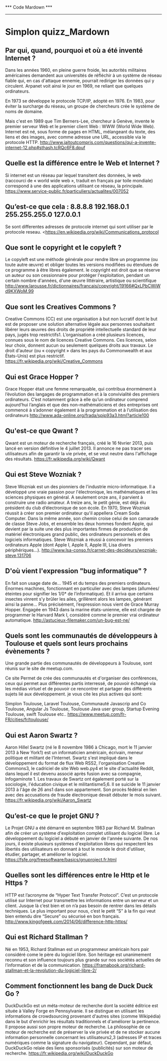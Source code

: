 *** Code Mardown ***
*********************
Simplon quizz_Mardown
==

Par qui, quand, pourquoi et où a été inventé Internet ?
-

Dans les années 1960, en pleine guerre froide, les autorités militaires américaines demandent aux universités de réfléchir à un système de réseau fiable qui, en cas d'attaque ennemie, pourrait rediriger les données qui y circulent. Arpanet voit ainsi le jour en 1969, ne reliant que quelques ordinateurs. 

En 1973 se développe le protocole TCP/IP, adopté en 1976. En 1983, pour éviter la surcharge du réseau, un groupe de chercheurs crée le système de noms de domaine. 

Mais c'est en 1989 que Tim Berners-Lee, chercheur à Genève, invente le premier serveur Web et le premier client Web : WWW (World Wide Web). Internet est né, sous forme de pages en HTML, mélangeant du texte, des liens et des images, avec comme adresse une URL, accessible via le protocole HTTP.
<http://www.jaitoutcompris.com/questions/qui-a-invente-internet-12.php#sthash.tcRQc6F8.dpuf>

Quelle est la différence entre le Web et Internet ?
-

Si internet est un réseau par lequel transitent des données, le web (raccourci de « world wide web », traduit en français par toile mondiale) correspond à une des applications utilisant ce réseau, la principale.
<https://www.service-public.fr/particuliers/actualites/007052>

Qu’est-ce que cela : 8.8.8.8 192.168.0.1 255.255.255.0 127.0.0.1 
-

Se sont differentes adresses de protocole internet qui sont utiliser par le protocole reseau.
<https://en.wikipedia.org/wiki/Communications_protocol
>
 Que sont le copyright et le copyleft ?
 -

 Le copyleft est une méthode générale pour rendre libre un programme (ou toute autre œuvre) et obliger toutes les versions modifiées ou étendues de ce programme à être libres également.
le copyright est droit que se réserve un auteur ou son cessionnaire pour protéger l'exploitation, pendant un certain nombre d'années, d'une œuvre littéraire, artistique ou scientifique
<http://www.larousse.fr/dictionnaires/francais/copyright/19166#QxLPbCWiWd9KXWoM.99>



Que sont les Creatives Commons ?
-

Creative Commons (CC) est une organisation à but non lucratif dont le but est de proposer une solution alternative légale aux personnes souhaitant libérer leurs œuvres des droits de propriété intellectuelle standard de leur pays, jugés trop restrictifs1. L’organisation a créé plusieurs licences, connues sous le nom de licences Creative Commons. Ces licences, selon leur choix, donnent aucun ou seulement quelques droits aux travaux. Le droit d'auteur (ou « copyright » dans les pays du Commonwealth et aux États-Unis) est plus restrictif.
<https://fr.wikipedia.org/wiki/Creative_Commons>

Qui est Grace Hopper ?
-

Grace Hopper était une femme remarquable, qui contribua énormément à l’évolution des langages de programmation et à la convivialité des premiers ordinateurs. C’est notamment grâce à elle qu’un ordinateur comprend aujourd’hui l’anglais et que des non-mathématiciens et des entreprises ont commencé à s’adonner également à la programmation et à l’utilisation des ordinateurs
<http://www.ada-online.org/frada/spip93a3.html?article100>

Qu'est-ce que Qwant ?
-

Qwant est un moteur de recherche français, créé le 16 février 2013, puis lancé en version définitive le 4 juillet 2013. Il annonce ne pas tracer ses utilisateurs afin de garantir la vie privée, et se veut neutre dans l'affichage des résultats.
<https://fr.wikipedia.org/wiki/Qwant>

Qui est Steve Wozniak ?
-

Steve Wozniak est un des pionniers de l'industrie micro-informatique. Il a développé une vraie passion pour l'électronique, les mathématiques et les sciences physiques en général.
A seulement onze ans, il parvient à construire une radio amateur. A treize ans, le petit génie, est déjà élu président du club d’électronique de son école.
En 1970,  Steve Wozniak réussit à créer son premier ordinateur qu'il appellera Cream Soda Computer.
Dans la même année, son chemin croise celui de son camarade de classe Steve Jobs, et ensemble les deux hommes fondent Apple, qui devient par la suite  une des plus importantes firmes de production de matériel électroniques grand public, des ordinateurs personnels et des logiciels informatiques.
Steve Wozniak a réussi à concevoir les premiers ordinateurs Apple (dont Apple I, Apple II, Apple III, Lisa divers périphériques...).
<http://www.lsa-conso.fr/carnet-des-decideurs/wozniak-steve,131706>

D'où vient l'expression "bug informatique" ?
-

En fait son usage date de… 1945 et du temps des premiers ordinateurs. Énormes machines, fonctionnant en particulier avec des lampes (allumées/éteintes pour signifier les 1/0* de l’informatique). Et il arriva que certains insectes vinrent s’y brûler les ailes, grillèrent alors les lampes, générant ainsi la panne…
Plus précisément, l’expression nous vient de Grace Murray Hopper. Engagée en 1943 dans la marine états-unienne, elle est chargée de programmer le Harvard Mark I, considéré comme le premier vrai ordinateur automatique.
<http://astucieux-filemaker.com/un-bug-est-ne/>

Quels sont les communautés de développeurs à Toulouse et quels sont leurs prochains évènements ?
-

Une grande partie des communautés de développeurs à Toulouse, sont réunis sur le site de meetup.com.

Ce site Permet de crée des communautés et d'organiser des conférences, ceux qui permet aux différentes partis interressé, de pouvoir échangé via les médias virtuel et de pouvoir ce rencontrer et partager des différents sujets lié aux développement. je vous cite les plus actives qui sont:

Simplon Toulouse, Laravel Toulouse, Communauté Javascrip and Co Toulouse, Angular Js Toulouse, Toulouse Java user group, Startup Evening Toulouse, swift Toulouse etc..
<https://www.meetup.com/fr-FR/cities/fr/toulouse/>

Qui est Aaron Swartz ?
-

Aaron Hillel Swartz (né le 8 novembre 1986 à Chicago, mort le 11 janvier 2013 à New York1) est un informaticien américain, écrivain, meneur politique et militant de l'Internet.
Swartz s'est impliqué dans le développement du format de flux Web RSS2, l'organisation Creative Commons3, le cadriciel de site Web web.py4 et le site d'actualité Reddit, dans lequel il est devenu associé après fusion avec sa compagnie, Infogaminote 1.
Les travaux de Swartz ont également porté sur la sociologie, l'éducation civique et le militantisme5,6.
Il se suicide le 11 janvier 2013 à l'âge de 26 ans1 dans son appartement. Son procès fédéral en lien avec des accusations de fraude électronique devait débuter le mois suivant.
<https://fr.wikipedia.org/wiki/Aaron_Swartz>

Qu’est-ce que le projet GNU ?
-

Le Projet GNU a été démarré en septembre 1983 par Richard M. Stallman afin de créer un système d'exploitation complet utilisant du logiciel libre. Le développement du logiciel a débuté en janvier de l'année suivante. De nos jours, il existe plusieurs systèmes d'exploitation libres qui respectent les libertés des utilisateurs en donnant à tout le monde le droit d'utiliser, étudier, partager, et améliorer le logiciel.
<https://fsfe.org/freesoftware/basics/gnuproject.fr.html>

Quelles sont les différences entre le Http et le Https ?
-

HTTP est l’acronyme de “Hyper Text Transfer Protocol”. C’est un protocole utilisé sur Internet pour transmettre les informations entre un serveur et un client. Jusque là c’est bien et on n’a pas besoin de rentrer dans les détails techniques. Le plus important pour nous, c’est le petit “S” à la fin qui veut bien entendu dire “Secure” ou sécurisé en bon français.
<http://www.kingofgeek.com/2014/06/difference-http-https/>

Qui est Richard Stallman ?
-

Né en 1953, Richard Stallman est un programmeur américain hors pair considéré come le père du logiciel libre.
Son héritage est unanimement reconnu et son influence toujours plus grande sur nos sociétés actuelles de l’information et de la communication.
<https://framabook.org/richard-stallman-et-la-revolution-du-logiciel-libre-2/>

Comment fonctionnent les bang de Duck Duck Go ?
-

DuckDuckGo est un méta-moteur de recherche dont la société éditrice est située à Valley Forge en Pennsylvanie. Il se distingue en utilisant les informations de crowdsourcing provenant d'autres sites (comme Wikipédia) dans le but d'enrichir les résultats traditionnels et d'améliorer la pertinence. Il propose aussi son propre moteur de recherche.
La philosophie de ce moteur de recherche est de préserver la vie privée et de ne stocker aucune information personnelle concernant les utilisateurs2,3 (adresses IP et traces numériques comme la signature du navigateur). Cependant, par défaut, DuckDuckGo relaie des liens sponsorisés (publicités) sur son moteur de recherche.
<https://fr.wikipedia.org/wiki/DuckDuckGo>